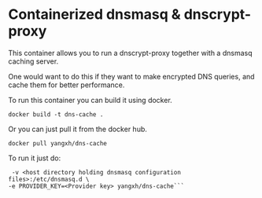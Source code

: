 # Containerized dnsmasq & dnscrypt-proxy

This container allows you to run a dnscrypt-proxy  together with a dnsmasq caching server.

One would want to do this if they want to make encrypted DNS queries, and cache them for better performance.

To run this container you can build it using docker.

```docker build -t dns-cache .```

Or you can just pull it from the docker hub.

```docker pull yangxh/dns-cache```

To run it just do:

```docker run -d --rm --name dns-cache --cap-add=NET_ADMIN  -p 53:53/udp -e RESOLVER_IP=<IP addr of Dnscrypt server>  \
 -v <host directory holding dnsmasq configuration files>:/etc/dnsmasq.d \
-e PROVIDER_KEY=<Provider key> yangxh/dns-cache```


